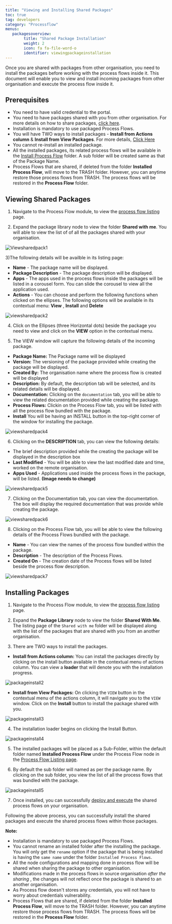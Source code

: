 ```yaml
---
title: "Viewing and Installing Shared Packages"
toc: true
tag: developers
category: "Processflow"
menus: 
   packagesoverview:
        title: "Shared Package Installation"
        weight: 2
        icon: fa fa-file-word-o
        identifier: viewingpackageinstallation
---
```


Once you are shared with packages from other organisation, you need to install the packages before working with the process flows inside it.
This document will enable you to view and install incoming packages from other organisation and execute the process flow inside it.

## Prerequisites

- You need to have valid credential to the portal.
- You need to have packages shared with you from other organisation. For more details on how to share packages, [click here](/processflow/processflow-packaging/).
- Installation is mandatory to use packaged Process Flows.
- You will have TWO ways to install packages - **Install from Actions column** & **Install from View Packages**. For more details, [Click Here](/processflow/processflow-package-installation/#installing-packages)
- You cannot re-install an installed package.
- All the installed packages, its related process flows will be available in the [Install Process Flow](/processflow/processflow-listing-page/#installed-process-flows-folder) folder. A sub folder will be created same as that of the Package Name.
- Process Flows that are shared, if deleted from the folder **Installed Process Flow**, will move to the TRASH folder. However, you can anytime restore those process flows from TRASH. The process flows will be restored in the **Process Flow** folder.

## Viewing Shared Packages

1) Navigate to the Process Flow module, to view the [process flow listing](/processflow/processflow-listing-page/) page. 

2) Expand the package library node to view the folder **Shared with me**. You will able to view the list of of all the packages shared with your organisation.

![Viewsharedpack1](\staticfiles\processflow\media\viewsharedpack1.PNG)

3)The following details will be availble in its listing page:
- **Name** - The package name will be displayed.
- **Package Description** - The package description will be displayed.
- **Apps** - The apps used in the process flows inside the packages will be listed in a corousel form. You can slide the corousel to view all the application used.
- **Actions** - You can choose and perform the following functions when clicked on the ellipses. The following options will be available in its contextual menu: **View** , **Install** and **Delete**

![viewsharedpack2](\staticfiles\processflow\media\viewsharedpack2.PNG)

4) Click on the Ellipses (three Horizontal dots) beside the package you need to view and click on the **VIEW** option in the contextual menu.

5) The VIEW window will capture the following details of the incoming package.
- **Package Name:** The Package name will be displayed
- **Version:** The versioning of the package provided while creating the package will be displayed.
- **Created By:** The organisation name where the process flow is created will be displayed
- **Description:** By default, the description tab will be selected, and its related details will be displayed.
- **Documentation:** Clicking on the `documentation` tab, you will be able to view the related documentation provided while creating the package.
- **Process Flows:** Clickin on the Process Flow tab, you will be listed with all the process flow bundled with the package.
- **Install** You will be having an INSTALL button in the top-right corner of the window for installing the package.

![viewsharedpack4](\staticfiles\processflow\media\viewsharedpack4.PNG)

6) Clicking on the **DESCRIPTION** tab, you can view the following details:
- The brief description provided while the creating the package will be displayed in the description box
- **Last Modified** - You will be able to view the last modified date and time, worked on the remote organisation.
- **Apps Used** - Applications used inside the process flows in the package, will be listed. **(Image needs to change)**

![viewsharedpack5](\staticfiles\processflow\media\viewsharedpack4.PNG)

7) Clicking on the Documentation tab, you can view the documentation. The box will display the required documentation that was provide while creating the package.

![viewsharedpack6](\staticfiles\processflow\media\viewsharedpack6.PNG)

8) Clicking on the Process Flow tab, you will be able to view the following details of the Process Flows bundled with the package.
- **Name** - You can view the names of the process flow bundled within the package.
- **Description** - The description of the Process Flows.
- **Created On** - The creation date of the Process flows will be listed beside the process flow description.

![viewsharedpack7](\staticfiles\processflow\media\viewsharedpack7.PNG)

## Installing Packages

1) Navigate to the Process Flow module, to view the [process flow listing](/processflow/processflow-listing-page/) page. 

2) Expand the **Package Library** node to view the folder **Shared With Me**. The listing page of the `Shared with me` folder will be displayed along with the list of the packages that are shared with you from an another organisation.

3) There are TWO ways to install the packages. 

- **Install from Actions column:** 
You can install the packages directly by clicking on the install button available in the contextual menu of actions column. You can view a **loader** that will denote you with the installation progress.

![packageinstall2](\staticfiles\processflow\media\packageinstall2.PNG)

- **Install from View Packages:**
On clicking the `VIEW` button in the contextual menu of the actions column, it will navigate you to the `VIEW` window.
Click on the **Install** button to install the package shared with you.

![packageinstall3](\staticfiles\processflow\media\packageinstall3.PNG)

4) The installation loader begins on clicking the Install Button. 

![packageinstall4](\staticfiles\processflow\media\packageinstall4.PNG)

5) The installed packages will be placed as a Sub-Folder, within the default folder named **Installed Process Flow** under the Process Flow node in the [Process Flow Listing page](/processflow/processflow-listing-page/).

6) By default the sub folder will named as per the package name. By clicking on the sub folder, you view the list of all the process flows that was bundled with the package.

![packageinstall5](\staticfiles\processflow\media\packageinstall5.PNG)

7) Once installed, you can successfully [deploy and execute](/processflow/deploying-and-executing-processfloww/) the shared process flows on your organisation. 

Following the above process, you can successfully install the shared packages and execute the shared process flows within those packages.

**Note:**
- Installation is mandatory to use packaged Process Flows.
- You cannot rename an installed folder after the installing the package. You will only get the `rename` option if the package that is being installed is having the `same name` under the folder `Installed Process Flows`.
- All the node configurations and mapping done in process flow will be shared when sharing the package to other organisation. 
- Modifications made in the process flows in source organisation _after the sharing_ , the changes will not reflect once the package is shared to an another organisation.
- As Process flow doesn't stores any credentials, you will not have to worry about credentials vulnerability.
- Process Flows that are shared, if deleted from the folder **Installed Process Flow**, will move to the TRASH folder. However, you can anytime restore those process flows from TRASH. The process flows will be restored in the **Process Flow** folder.